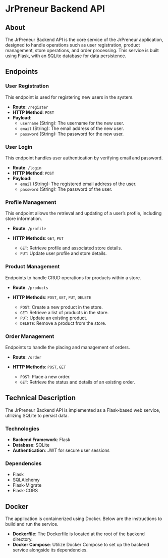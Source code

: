# JrPreneur Backend API

## About
The JrPreneur Backend API is the core service of the JrPreneur application, designed to handle operations such as user registration, product management, store operations, and order processing. This service is built using Flask, with an SQLite database for data persistence.

## Endpoints

### User Registration
This endpoint is used for registering new users in the system.

- **Route**: `/register`
- **HTTP Method**: `POST`
- **Payload**:
  - `username` (String): The username for the new user.
  - `email` (String): The email address of the new user.
  - `password` (String): The password for the new user.

### User Login
This endpoint handles user authentication by verifying email and password.

- **Route**: `/login`
- **HTTP Method**: `POST`
- **Payload**:
  - `email` (String): The registered email address of the user.
  - `password` (String): The password of the user.

### Profile Management
This endpoint allows the retrieval and updating of a user’s profile, including store information.

- **Route**: `/profile`
- **HTTP Methods**: `GET`, `PUT`

  - `GET`: Retrieve profile and associated store details.
  - `PUT`: Update user profile and store details.

### Product Management
Endpoints to handle CRUD operations for products within a store.

- **Route**: `/products`
- **HTTP Methods**: `POST`, `GET`, `PUT`, `DELETE`

  - `POST`: Create a new product in the store.
  - `GET`: Retrieve a list of products in the store.
  - `PUT`: Update an existing product.
  - `DELETE`: Remove a product from the store.

### Order Management
Endpoints to handle the placing and management of orders.

- **Route**: `/order`
- **HTTP Methods**: `POST`, `GET`

  - `POST`: Place a new order.
  - `GET`: Retrieve the status and details of an existing order.

## Technical Description
The JrPreneur Backend API is implemented as a Flask-based web service, utilizing SQLite to persist data.

### Technologies
- **Backend Framework**: Flask
- **Database**: SQLite
- **Authentication**: JWT for secure user sessions

### Dependencies
- Flask
- SQLAlchemy
- Flask-Migrate
- Flask-CORS

## Docker
The application is containerized using Docker. Below are the instructions to build and run the service.

- **Dockerfile**: The Dockerfile is located at the root of the backend directory.
- **Docker Compose**: Utilize Docker Compose to set up the backend service alongside its dependencies.

